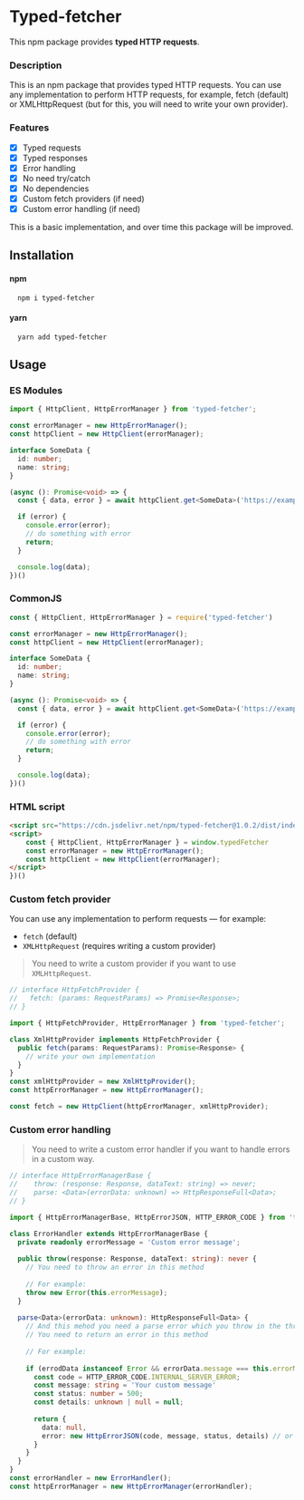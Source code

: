 # Typed-fetcher

This npm package provides **typed HTTP requests**.

### Description
This is an npm package that provides typed HTTP requests. You can use any implementation to perform HTTP requests, for example, fetch (default) or XMLHttpRequest (but for this, you will need to write your own provider).

### Features
- [x] Typed requests
- [x] Typed responses
- [x] Error handling
- [x] No need try/catch
- [x] No dependencies
- [x] Custom fetch providers (if need)
- [x] Custom error handling (if need)

This is a basic implementation, and over time this package will be improved.

## Installation

#### npm
```shell
  npm i typed-fetcher
```

#### yarn
```shell
  yarn add typed-fetcher
```

## Usage

### ES Modules

```typescript
import { HttpClient, HttpErrorManager } from 'typed-fetcher';

const errorManager = new HttpErrorManager();
const httpClient = new HttpClient(errorManager);

interface SomeData {
  id: number;
  name: string;
}

(async (): Promise<void> => {
  const { data, error } = await httpClient.get<SomeData>('https://example.com');

  if (error) {
    console.error(error);
    // do something with error
    return;
  }

  console.log(data);
})()
```

### CommonJS
```typescript
const { HttpClient, HttpErrorManager } = require('typed-fetcher')

const errorManager = new HttpErrorManager();
const httpClient = new HttpClient(errorManager);

interface SomeData {
  id: number;
  name: string;
}

(async (): Promise<void> => {
  const { data, error } = await httpClient.get<SomeData>('https://example.com');

  if (error) {
    console.error(error);
    // do something with error
    return;
  }

  console.log(data);
})()
```

### HTML script
```html
<script src="https://cdn.jsdelivr.net/npm/typed-fetcher@1.0.2/dist/index.umd.js"></script>
<script>
    const { HttpClient, HttpErrorManager } = window.typedFetcher
    const errorManager = new HttpErrorManager();
    const httpClient = new HttpClient(errorManager);
</script>
})()
```

### Custom fetch provider
You can use any implementation to perform requests — for example:
- `fetch` (default)
- `XMLHttpRequest` (requires writing a custom provider)

> You need to write a custom provider if you want to use `XMLHttpRequest`. 
```typescript
// interface HttpFetchProvider {
//   fetch: (params: RequestParams) => Promise<Response>;
// }

import { HttpFetchProvider, HttpErrorManager } from 'typed-fetcher';

class XmlHttpProvider implements HttpFetchProvider {
  public fetch(params: RequestParams): Promise<Response> {
    // write your own implementation
  }
}
const xmlHttpProvider = new XmlHttpProvider();
const httpErrorManager = new HttpErrorManager();

const fetch = new HttpClient(httpErrorManager, xmlHttpProvider);
```

### Custom error handling

> You need to write a custom error handler if you want to handle errors in a custom way.
```typescript
// interface HttpErrorManagerBase {
//    throw: (response: Response, dataText: string) => never;
//    parse: <Data>(errorData: unknown) => HttpResponseFull<Data>;
// }

import { HttpErrorManagerBase, HttpErrorJSON, HTTP_ERROR_CODE } from 'typed-fetcher';

class ErrorHandler extends HttpErrorManagerBase {
  private readonly errorMessage = 'Custom error message';
  
  public throw(response: Response, dataText: string): never {
    // You need to throw an error in this method
    
    // For example:
    throw new Error(this.errorMessage);
  }
  
  parse<Data>(errorData: unknown): HttpResponseFull<Data> {
    // And this mehod you need a parse error which you throw in the throw method
    // You need to return an error in this method
    
    // For example:
    
    if (errodData instanceof Error && errorData.message === this.errorMessage) {
      const code = HTTP_ERROR_CODE.INTERNAL_SERVER_ERROR;
      const message: string = 'Your custom message'
      const status: number = 500;
      const details: unknown | null = null;
      
      return {
        data: null,
        error: new HttpErrorJSON(code, message, status, details) // or you can extend from class HttpErrorBase and write your own error
      }
    }
  }
}
const errorHandler = new ErrorHandler();
const httpErrorManager = new HttpErrorManager(errorHandler);

